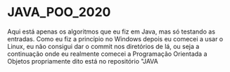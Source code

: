 # JAVA_POO_2020

Aqui está apenas os algoritmos que eu fiz em Java, mas só testando as entradas.
Como eu fiz a princípio no Windows depois eu comecei a usar o Linux, eu não consigui dar o commit nos diretórios de lá, ou seja a continuação onde eu realmente
comecei a Programação Orientada a Objetos propriamente dito está no repositório "JAVA
